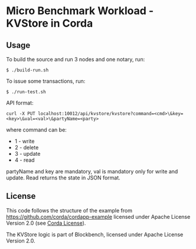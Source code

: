 # Micro Benchmark Workload - KVStore in Corda
## Usage

To build the source and run 3 nodes and one notary, run:
```
$ ./build-run.sh
```
To issue some transactions, run:
```
$ ./run-test.sh
```

API format:
```
curl -X PUT localhost:10012/api/kvstore/kvstore?command=<cmd>\&key=<key>\&val=<val>\&partyName=<party>
```
where command can be:
 * 1 - write
 * 2 - delete
 * 3 - update
 * 4 - read

partyName and key are mandatory, val is mandatory only for write and update. Read returns the state in JSON format.
 
## License

This code follows the structure of the example from https://github.com/corda/cordapp-example licensed under Apache License Version 2.0 (see [Corda License](LICENSE-Corda)).

The KVStore logic is part of Blockbench, licensed under Apache License Version 2.0.
